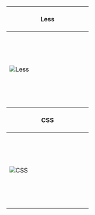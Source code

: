 <table>
<thead>
<tr>
<th height=66>
Less
</th>
</tr>
</thead>
<tbody>
<tr>
<td height=200 width=200>
<img src=https://github.com/AndriiKot/___Icons__and__Links___/blob/main/icons/less.svg alt=Less>
</td>
</tr>
</tbody>
<thead>
<tr>
<th height=66>
CSS
</th>
</tr>
</thead>
<tbody>
<tr>
<td height=200 width=200>
<img src=https://github.com/AndriiKot/___Icons__and__Links___/blob/main/icons/css.svg alt=CSS>
</td>
</tr>
</tbody>
</table>

